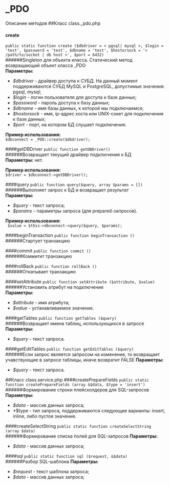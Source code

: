 _PDO
====
Описание методов
##Класс class._pdo.php
#### create
`public static function create ($dbdriver = < pgsql| mysql >, $login = 'test', $password = 'test', $dbname = 'test', $hostorsock = '< /path/to/socket | db host >', $port = 6432)`   
######Singleton для объекта класса. Статический метод возвращающий объект класса _PDO  
**Параметры:**
* *$dbdriver* - драйвер доступа к СУБД. На данный момент поддерживаются СУБД MySQL и PostgreSQL, допустимые значения: pgsql, mysql;
* *$login* - логин пользователя для доступа к базе данных;
* *$password* - пароль доступа к базу данных;
* *$dbname* - имя базы данных, к которой мы подключаемся;
* *$hostorsock* - имя, ip-адрес хоста или UNIX-сокет для подключения к базе данных;
* *$port* - порт, на котором БД слушает подключения.    

**Пример использования:**    
`$dbconnect = _PDO::create($dbdriver);`

####getDBDriver
`public function getDBDriver()`   
######Возвращает текущий драйвер подключения к БД  
**Параметры:** нет.    

**Пример использования:**    
`$driver = $dbconnect->getDBDriver();`

####query
`public function query($query, array $params = [])`   
######Выполняет запрос к БД и возвращает результат    
**Параметры:**
* *$query* - текст запроса;
* *$params* - параметры запроса (для prepared-запросов).    

**Пример использования:**     
` $value = $this->dbconnect->query($query, $params);`

####beginTransaction
`public function beginTransaction ()`   
######Стартует транзакцию  

####commit
`public function commit ()`   
######Коммитит транзакцию  

####rollBack
`public function rollBack ()`   
######Откатывает транзакцию  

####setAttribute
`public function setAttribute ($attribute, $value)`   
######Установить атрибут на подключение  
**Параметры:**   
* *$attribute* - имя атрибута;
* *$value* - устанавливаемое значение.

####getTables
`public function getTables ($query)`   
######Возвращает имена таблиц, использующихся в запросе  
**Параметры:**    
* *$query* - текст запроса.

####getEditTables
`public function getEditTables ($query)`   
######Если запрос является запросом на изменение, то возвращает учавствующие в запросе таблицы, иначе возвратит FALSE 
**Параметры:**    
* *$query* - текст запроса.


##Класс class.service.php
####createPrepareFields
`public static function createPrepareFields (array &$data, $type = 'insert')`   
######Формирование строки плейсхолдеров для SQL-запросов
**Параметры:**    
* *$data* - массив данных запроса;
* *$type - тип запроса, поддерживаются следующие варианты: insert, inline, либо пустое значение.

####createSelectString
`public static function createSelectString (array $data)`   
######Формирование списка полей для SQL-запросов
**Параметры:**    
* *$data* - массив данных запроса;

####sql
`public static function sql ($request, &$data)`   
######Разбор SQL-шаблона
**Параметры:**    
* *$request* - текст шаблона запроса;
* *$data* - массив данных запроса;
